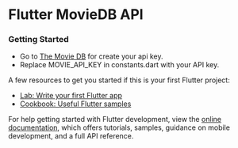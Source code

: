 # Flutter MovieDB API

### Getting Started

- Go to [The Movie DB](https://www.themoviedb.org/) for create your api key.
- Replace MOVIE_API_KEY in constants.dart with your API key.


A few resources to get you started if this is your first Flutter project:

- [Lab: Write your first Flutter app](https://docs.flutter.dev/get-started/codelab)
- [Cookbook: Useful Flutter samples](https://docs.flutter.dev/cookbook)

For help getting started with Flutter development, view the
[online documentation](https://docs.flutter.dev/), which offers tutorials,
samples, guidance on mobile development, and a full API reference.
